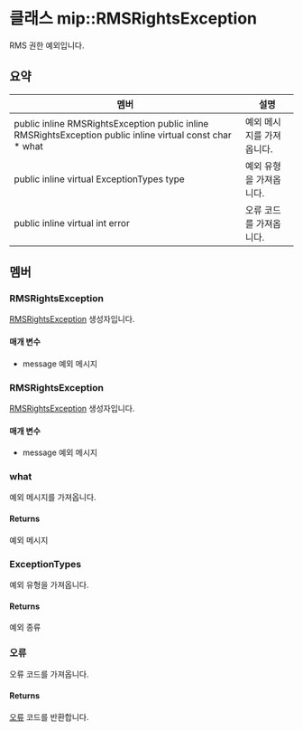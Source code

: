 # <a name="class-miprmsrightsexception"></a>클래스 mip::RMSRightsException 
RMS 권한 예외입니다.
## <a name="summary"></a>요약
 멤버                        | 설명                                
--------------------------------|---------------------------------------------
public inline  RMSRightsException public inline  RMSRightsException public inline virtual const char * what | 예외 메시지를 가져옵니다.
public inline virtual ExceptionTypes type | 예외 유형을 가져옵니다.
public inline virtual int error | 오류 코드를 가져옵니다.
## <a name="members"></a>멤버
### <a name="rmsrightsexception"></a>RMSRightsException
[RMSRightsException](#classmip_1_1_r_m_s_rights_exception) 생성자입니다.
#### <a name="parameters"></a>매개 변수
* message 예외 메시지
### <a name="rmsrightsexception"></a>RMSRightsException
[RMSRightsException](#classmip_1_1_r_m_s_rights_exception) 생성자입니다.
#### <a name="parameters"></a>매개 변수
* message 예외 메시지
### <a name="what"></a>what
예외 메시지를 가져옵니다.
#### <a name="returns"></a>Returns
예외 메시지
### <a name="exceptiontypes"></a>ExceptionTypes
예외 유형을 가져옵니다.
#### <a name="returns"></a>Returns
예외 종류
### <a name="error"></a>오류
오류 코드를 가져옵니다.
#### <a name="returns"></a>Returns
[오류](#classmip_1_1_error) 코드를 반환합니다.